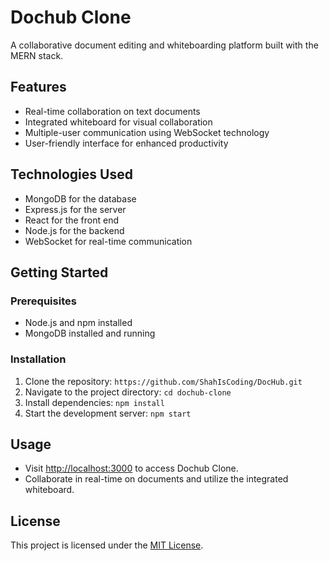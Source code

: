 # Dochub Clone

A collaborative document editing and whiteboarding platform built with the MERN stack.

## Features

- Real-time collaboration on text documents
- Integrated whiteboard for visual collaboration
- Multiple-user communication using WebSocket technology
- User-friendly interface for enhanced productivity

## Technologies Used

- MongoDB for the database
- Express.js for the server
- React for the front end
- Node.js for the backend
- WebSocket for real-time communication

## Getting Started

### Prerequisites

- Node.js and npm installed
- MongoDB installed and running

### Installation

1. Clone the repository: `https://github.com/ShahIsCoding/DocHub.git`
2. Navigate to the project directory: `cd dochub-clone`
3. Install dependencies: `npm install`
4. Start the development server: `npm start`

## Usage

- Visit [http://localhost:3000](http://localhost:3000) to access Dochub Clone.
- Collaborate in real-time on documents and utilize the integrated whiteboard.

## License

This project is licensed under the [MIT License](LICENSE).
